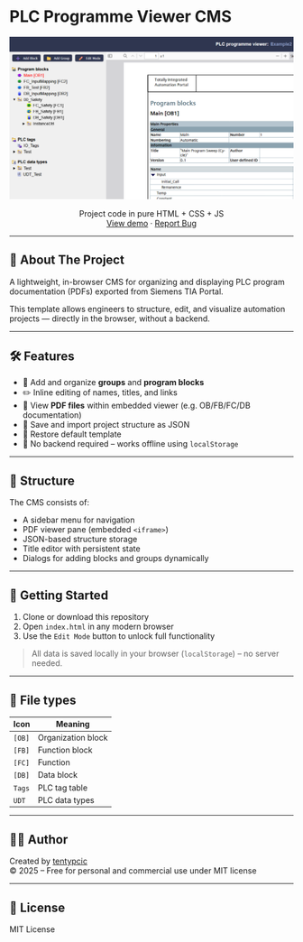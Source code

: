 # PLC Programme Viewer CMS

<p align="center">
  <img src="/screenshot.png">
</p>
<p align="center">
	Project code in pure HTML + CSS + JS
	<br />
	<a href="https://tentypcic.github.io/plc_program_viewer_cms/">View demo</a>
	·
	<a href="https://github.com/tentypcic/plc_program_viewer_cms/issues">Report Bug</a>
</p>

---

## 🧠 About The Project

A lightweight, in-browser CMS for organizing and displaying PLC program documentation (PDFs) exported from Siemens TIA Portal.

This template allows engineers to structure, edit, and visualize automation projects — directly in the browser, without a backend.

---

## 🛠 Features

- 📁 Add and organize **groups** and **program blocks**
- ✏️ Inline editing of names, titles, and links
- 📄 View **PDF files** within embedded viewer (e.g. OB/FB/FC/DB documentation)
- 💾 Save and import project structure as JSON
- 🔁 Restore default template
- 🧠 No backend required – works offline using `localStorage`

---

## 🧩 Structure

The CMS consists of:

- A sidebar menu for navigation
- PDF viewer pane (embedded `<iframe>`)
- JSON-based structure storage
- Title editor with persistent state
- Dialogs for adding blocks and groups dynamically

---

## 🚀 Getting Started

1. Clone or download this repository  
2. Open `index.html` in any modern browser  
3. Use the `Edit Mode` button to unlock full functionality  

> All data is saved locally in your browser (`localStorage`) – no server needed.

---

## 📁 File types

| Icon           | Meaning              |
|----------------|----------------------|
| `[OB]`         | Organization block   |
| `[FB]`         | Function block       |
| `[FC]`         | Function             |
| `[DB]`         | Data block           |
| `Tags`         | PLC tag table        |
| `UDT`          | PLC data types       |

---

## 🧑‍💻 Author

Created by [tentypcic](https://github.com/tentypcic)  
© 2025 – Free for personal and commercial use under MIT license

---

## 📄 License

MIT License
